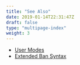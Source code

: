 ```yaml
---
title: "See Also"
date: 2019-01-14T22:31:47Z
draft: false
type: "multipage-index"
weight: 3
---
```


+ [User Modes](/umodes)
+ [Extended Ban Syntax](/extbans)

